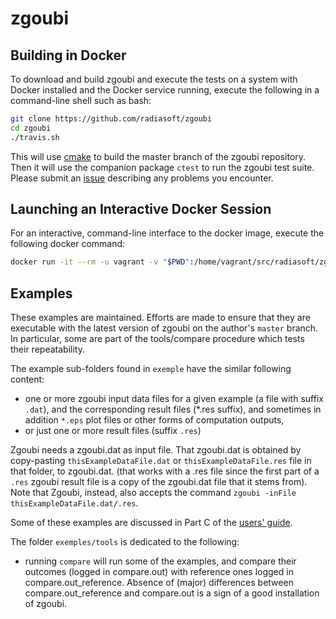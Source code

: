 [This document is formatted with GitHub-Flavored Markdown. ]:#
[For better viewing, including hyperlinks, read it online at ]:#
[https://github.com/radiasoft/zgoubi/blob/master/README.md ]:#

zgoubi
======

Building in Docker
------------------

To download and build zgoubi and execute the tests on a system with
Docker installed and the Docker service running, execute the following
in a command-line shell such as bash:
```bash
git clone https://github.com/radiasoft/zgoubi
cd zgoubi
./travis.sh
```
This will use [cmake] to build the master branch of the zgoubi repository.
Then it will use the companion package `ctest` to run the zgoubi test
suite.  Please submit an [issue] describing any problems you
encounter.

Launching an Interactive Docker Session
---------------------------------------

For an interactive, command-line interface to the docker image,
execute the following docker command:

```bash
docker run -it --rm -u vagrant -v "$PWD":/home/vagrant/src/radiasoft/zgoubi "${1:-radiasoft/beamsim}" bash
```

Examples
--------

These examples are maintained. Efforts are made to ensure that they
are executable with the latest version of zgoubi on the
author's `master` branch. In particular, some are part of the
tools/compare procedure which tests their repeatability.

The example sub-folders found in `exemple` have the similar following
content:

- one or more zgoubi input data files for a given example (a file with
  suffix `.dat`), and the corresponding result files (*.res suffix),
  and sometimes in addition `*.eps` plot files or other forms of
  computation outputs,
- or just one or more result files (suffix `.res`)

Zgoubi needs a zgoubi.dat as input file. That zgoubi.dat is obtained
by copy-pasting `thisExampleDataFile.dat` or `thisExampleDataFile.res`
file in that folder, to zgoubi.dat. (that works with a .res file since
the first part of a `.res` zgoubi result file is a copy of the
zgoubi.dat file that it stems from).  Note that Zgoubi, instead, also
accepts the command `zgoubi -inFile thisExampleDataFile.dat/.res`.

Some of these examples are discussed in Part C of the [users' guide].

The folder `exemples/tools` is dedicated to the following:

- running `compare` will run some of the examples, and compare their
outcomes (logged in compare.out) with reference ones logged in
compare.out_reference.  Absence of (major) differences between
compare.out_reference and compare.out is a sign of a good installation
of zgoubi.

[CMake]: https://www.cmake.org
[issue]: https://github.com/radiasoft/zgoubi/issues/new
[users' guide]: https://www.bnl.gov/isd/documents/79375.pdf
